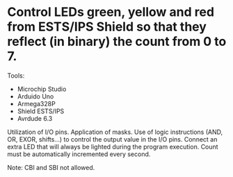 # Control LEDs green, yellow and red from ESTS/IPS Shield so that they reflect (in binary) the count from 0 to 7.

Tools:
- Microchip Studio
- Arduido Uno
- Armega328P
- Shield ESTS/IPS
- Avrdude 6.3

Utilization of I/O pins.
Application of masks.
Use of logic instructions (AND, OR, EXOR, shifts...) to control the output value in the I/O pins.
Connect an extra LED that will always be lighted during the program execution.
Count must be automatically incremented every second.

Note: CBI and SBI not allowed.
